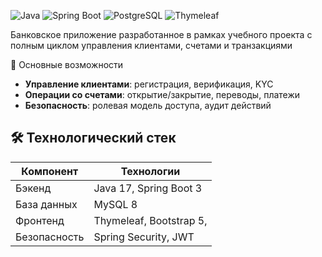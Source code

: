 ![Java](https://img.shields.io/badge/Java-17%2B-blue)
![Spring Boot](https://img.shields.io/badge/Spring_Boot-3-green)
![PostgreSQL](https://img.shields.io/badge/MySQL-purple)
![Thymeleaf](https://img.shields.io/badge/Thymeleaf-3.1-orange)

Банковское приложение разработанное в рамках учебного проекта с полным циклом управления клиентами, счетами и транзакциями

🌟 Основные возможности

- **Управление клиентами**: регистрация, верификация, KYC
- **Операции со счетами**: открытие/закрытие, переводы, платежи
- **Безопасность**: ролевая модель доступа, аудит действий


## 🛠 Технологический стек

| Компонент       | Технологии                          |
|-----------------|-------------------------------------|
| Бэкенд         | Java 17, Spring Boot 3               |
| База данных    | MySQL 8                              |
| Фронтенд       | Thymeleaf, Bootstrap 5,               |
| Безопасность   | Spring Security, JWT                  |
 
